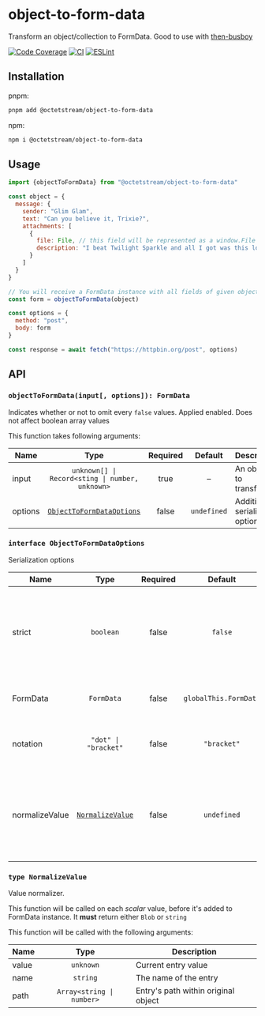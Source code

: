 # object-to-form-data

Transform an object/collection to FormData.
Good to use with [then-busboy](https://github.com/octet-stream/then-busboy)

[![Code Coverage](https://codecov.io/github/octet-stream/object-to-form-data/coverage.svg?branch=master)](https://codecov.io/github/octet-stream/object-to-form-data?branch=master)
[![CI](https://github.com/octet-stream/object-to-form-data/workflows/CI/badge.svg)](https://github.com/octet-stream/object-to-form-data/actions/workflows/ci.yml)
[![ESLint](https://github.com/octet-stream/object-to-form-data/workflows/ESLint/badge.svg)](https://github.com/octet-stream/object-to-form-data/actions/workflows/eslint.yml)

## Installation

pnpm:

```sh
pnpm add @octetstream/object-to-form-data
```

npm:
```sh
npm i @octetstream/object-to-form-data
```

## Usage

```js
import {objectToFormData} from "@octetstream/object-to-form-data"

const object = {
  message: {
    sender: "Glim Glam",
    text: "Can you believe it, Trixie?",
    attachments: [
      {
        file: File, // this field will be represented as a window.File instance
        description: "I beat Twilight Sparkle and all I got was this lousy t-shirt."
      }
    ]
  }
}

// You will receive a FormData instance with all fields of given object
const form = objectToFormData(object)

const options = {
  method: "post",
  body: form
}

const response = await fetch("https://httpbin.org/post", options)
```

## API

### `objectToFormData(input[, options]): FormData`

Indicates whether or not to omit every `false` values. Applied enabled. Does not affect boolean array values

This function takes following arguments:

| Name    | Type                                                            | Required  | Default     | Description                      |
|---------|:---------------------------------------------------------------:|:---------:|:-----------:|----------------------------------|
| input   | `unknown[] \| Record<sting \| number, unknown>`                 | true      | –           | An object to transform           |
| options | [`ObjectToFormDataOptions`](#interface-objecttoformdataoptions) | false     | `undefined` | Additional serialization options |

### `interface ObjectToFormDataOptions`

Serialization options

| Name           | Type                                     | Required | Default               | Description                                                                                                   |
|----------------|:----------------------------------------:|:--------:|:---------------------:|---------------------------------------------------------------------------------------------------------------|
| strict         | `boolean`                                | false    | `false`               | Indicates whether or not to omit every `false` values. Applied enabled. Does not affect boolean array values  |
| FormData       | `FormData`                               | false    | `globalThis.FormData` | Custom spec-compliant [`FormData`](https://developer.mozilla.org/en-US/docs/Web/API/FormData) implementation  |
| notation       | `"dot" \| "bracket"`                     | false    | `"bracket"`           | Type of the path notation. Can be either `"dot"` or `"bracket"`                                               |
| normalizeValue | [`NormalizeValue`](#type-normalizevalue) | false    | `undefined`           | Value normalizer. This function will be called on each *scalar* value, before it's added to FormData instance |

### `type NormalizeValue`

Value normalizer.

This function will be called on each *scalar* value, before it's added to FormData instance. It **must** return either `Blob` or `string`

This function will be called with the following arguments:

| Name    | Type                      | Description                         |
|---------|:-------------------------:|-------------------------------------|
| value   | `unknown`                 | Current entry value                 |
| name    | `string`                  | The name of the entry               |
| path    | `Array<string \| number>` | Entry's path within original object |
